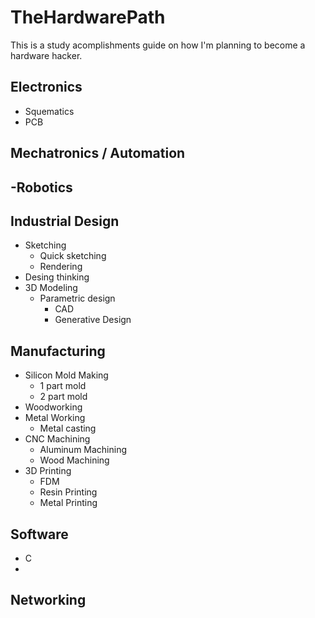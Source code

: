 # TheHardwarePath
This is a study acomplishments guide on how I'm planning to become a hardware hacker.

## Electronics
- Squematics
- PCB

## Mechatronics / Automation
-Robotics 
  -

## Industrial Design
- Sketching
  - Quick sketching
  - Rendering
- Desing thinking
- 3D Modeling
  - Parametric design
    - CAD
    - Generative Design
## Manufacturing
- Silicon Mold Making
  - 1 part mold
  - 2 part mold
- Woodworking
- Metal Working
  - Metal casting
- CNC Machining
  - Aluminum Machining
  - Wood Machining
- 3D Printing
  - FDM
  - Resin Printing
  - Metal Printing
## Software
- C
- 
## Networking


